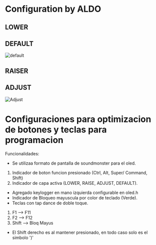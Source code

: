 # Configuration by ALDO

## LOWER

## DEFAULT
![default](https://user-images.githubusercontent.com/64880747/117389256-76813600-aec2-11eb-992e-eb5220e311d8.jpg)
## RAISER

## ADJUST
![Adjust](https://user-images.githubusercontent.com/64880747/117389321-8c8ef680-aec2-11eb-99b8-56d7f6354e56.jpg)

# Configuraciones para optimizacion de botones y teclas para programacion

Funcionalidades:

* Se utilizaa formato de pantalla de soundmonster para el oled.
1. Indicador de boton funcion presionado (Ctrl, Alt, Super/ Command, Shift)
2. Indicador de capa activa (LOWER, RAISE, ADJUST, DEFAULT).

* Agregado keylogger en mano izquierda configurable en oled.h
* Indicador de Bloqueo mayuscula por color de teclado (Verde).
* Teclas con tap dance de doble toque.

1. F1 --> F11
2. F2 --> F12
3. Shift --> Bloq Mayus

* El Shift derecho es al mantener presionado, en todo caso solo es el simbolo ')'

